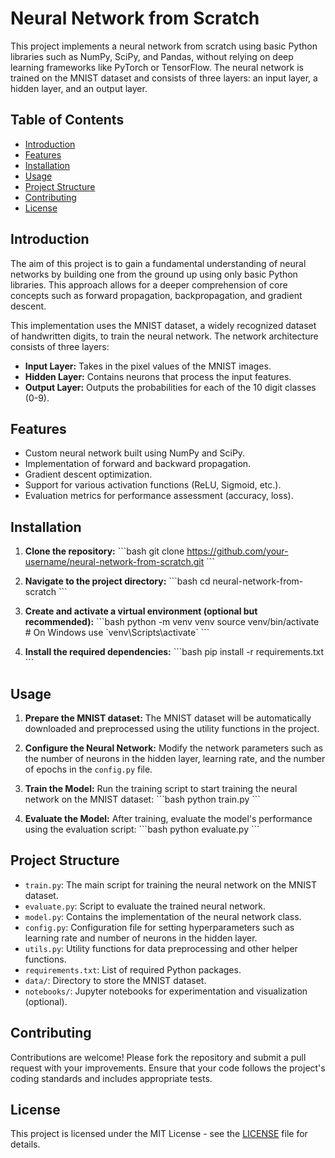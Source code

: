 
# Neural Network from Scratch

This project implements a neural network from scratch using basic Python libraries such as NumPy, SciPy, and Pandas, without relying on deep learning frameworks like PyTorch or TensorFlow. The neural network is trained on the MNIST dataset and consists of three layers: an input layer, a hidden layer, and an output layer.

## Table of Contents
- [Introduction](#introduction)
- [Features](#features)
- [Installation](#installation)
- [Usage](#usage)
- [Project Structure](#project-structure)
- [Contributing](#contributing)
- [License](#license)

## Introduction

The aim of this project is to gain a fundamental understanding of neural networks by building one from the ground up using only basic Python libraries. This approach allows for a deeper comprehension of core concepts such as forward propagation, backpropagation, and gradient descent.

This implementation uses the MNIST dataset, a widely recognized dataset of handwritten digits, to train the neural network. The network architecture consists of three layers:
- **Input Layer:** Takes in the pixel values of the MNIST images.
- **Hidden Layer:** Contains neurons that process the input features.
- **Output Layer:** Outputs the probabilities for each of the 10 digit classes (0-9).

## Features

- Custom neural network built using NumPy and SciPy.
- Implementation of forward and backward propagation.
- Gradient descent optimization.
- Support for various activation functions (ReLU, Sigmoid, etc.).
- Evaluation metrics for performance assessment (accuracy, loss).

## Installation

1. **Clone the repository:**
    \`\`\`bash
    git clone https://github.com/your-username/neural-network-from-scratch.git
    \`\`\`

2. **Navigate to the project directory:**
    \`\`\`bash
    cd neural-network-from-scratch
    \`\`\`

3. **Create and activate a virtual environment (optional but recommended):**
    \`\`\`bash
    python -m venv venv
    source venv/bin/activate  # On Windows use \`venv\Scripts\activate\`
    \`\`\`

4. **Install the required dependencies:**
    \`\`\`bash
    pip install -r requirements.txt
    \`\`\`

## Usage

1. **Prepare the MNIST dataset:**
   The MNIST dataset will be automatically downloaded and preprocessed using the utility functions in the project.

2. **Configure the Neural Network:**
   Modify the network parameters such as the number of neurons in the hidden layer, learning rate, and the number of epochs in the `config.py` file.

3. **Train the Model:**
   Run the training script to start training the neural network on the MNIST dataset:
    \`\`\`bash
    python train.py
    \`\`\`

4. **Evaluate the Model:**
   After training, evaluate the model's performance using the evaluation script:
    \`\`\`bash
    python evaluate.py
    \`\`\`

## Project Structure

- `train.py`: The main script for training the neural network on the MNIST dataset.
- `evaluate.py`: Script to evaluate the trained neural network.
- `model.py`: Contains the implementation of the neural network class.
- `config.py`: Configuration file for setting hyperparameters such as learning rate and number of neurons in the hidden layer.
- `utils.py`: Utility functions for data preprocessing and other helper functions.
- `requirements.txt`: List of required Python packages.
- `data/`: Directory to store the MNIST dataset.
- `notebooks/`: Jupyter notebooks for experimentation and visualization (optional).

## Contributing

Contributions are welcome! Please fork the repository and submit a pull request with your improvements. Ensure that your code follows the project's coding standards and includes appropriate tests.

## License

This project is licensed under the MIT License - see the [LICENSE](LICENSE) file for details.
